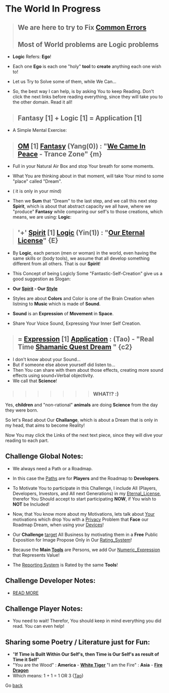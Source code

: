 # The World In Progress

> ## We are here to try to Fix [Common Errors](./404.md)
> ## Most of <b>World</b> problems are <b>Logic</b> problems

- <b>Logic</b> Refers: <b>Ego</b>!

- Each one <b>Ego</b> is each one "holy" <b>tool</b> to <b>create</b> anything each one wish to!

- Let us Try to Solve some of them, while We Can...

- So, the best way I can help, is by asking You to keep Reading. Don't click the next links before reading everything, since they will take you to the other domain. Read it all!

> ## <b>Fantasy</b> [1] + <b>Logic</b> [1] = <b>Application</b> [1]

- A Simple Mental Exercise:

> ## [OM](https://wiki.odicforcesounds.com/#/three/you/tell/me) [1] [Fantasy](./Tao/Yang/0/Fantasy/Fantasy.md) (**Yang**(0)) : "[We Came In Peace](https://wiki.odicforcesounds.com/#/we/came/in/peace) - Trance Zone" {**m**}

- Full in your Natural Air Box and stop Your breath for some moments.

- What You are thinking about in that moment, will take Your mind to some "place" called "Dream". 
- ( it is only in your mind) 
- Then we <b>Sum</b> that "Dream" to the last step, and we call this next step  <b>Spirit</b>, which is about that abstract capacity we all have, where we "produce" <b>Fantasy</b> while comparing our self's to those creations, which means, we are using: <b>Logic</b>:

> ## '+' [Spirit](https://wiki.odicforcesounds.com/#/secret/responsability/exposed) [1] [Logic](./Tao/Yin/1/Logic/Logic.md) (**Yin**(1)) : "[Our Eternal License](https://wiki.odicforcesounds.com/#/license)" {**E**}

- By <b>Logic</b>, each person (men or woman) in the world, even having the same skills or (body tools), we assume that all develop  something different from all others. That is our <b>Spirit</b>! 

- This Concept of being Logicly Some "Fantastic-Self-Creation" give us a good suggestion as Slogan:

- <b>Our [Spirit](https://wiki.odicforcesounds.com/#/respect/spiritual/life) - Our [Style](https://wiki.odicforcesounds.com/#/my/style)</b>

- Styles are about <b>Colors</b> and Color is one of the Brain Creation when listning to <b>Music</b> which is made of <b>Sound</b>.

- <b>Sound</b> is an <b>Expression</b> of <b>Movement</b> in <b>Space</b>.

- Share Your Voice Sound, Expressing Your Inner Self Creation.

> ## = [Expression](https://wiki.odicforcesounds.com/#/expression) [1] [Application](../Tao/Tao.md) : (Tao) - "Real Time [Shamanic Quest Dream](https://wiki.odicforcesounds.com/#/magic/fire) " {c2}

- I don't know about your Sound...
- But if someone else above yourself did listen to...
- Then You can share with them about those effects, creating more sound effects using sound+Verbal objectivity.
- We call that <b>Science</b>!

>>>>>>> ### WHAT!? :)

Yes, <b>children</b> and "non-rational" <b>animals</b> are doing <b>Science</b> from the day they were born.

So let's Read about Our <b>Challange</b>, which is about a Dream that is only in my head, that aims to become Reality!

Now You may click the Links of the next text piece, since they will dive your reading to each part.

## <b>Challenge</b> Global Notes:

- We always need a Path or a Roadmap.
- In this case the [Paths](../Tao/Fragments/Path/README.md) are for <b>Players</b> and the Roadmap to <b>Developers</b>.
- To Motivate You to participate in this Challenge, I include All (Players, Developers, Investors, and All next Generations) in my [Eternal_License](./letters/Eternal_License.md), therefor You Should accept to start participating <b>NOW</b>, if You wish to <b>NOT</b> be Included!

- Now, that You know more about my Motivations, lets talk about [Your](../Tao/Fragments/UserInterface/README.md) motivations which drop You with a [Privacy](../Tao/Fragments/Privacy/README.md) Problem that <b>Face</b> our Roadmap Dream, when using your [Devices](../Tao/Fragments/Devices/README.md)!

- Our <b>Challenge</b> [target](../Tao/Fragments/About/README.md) All Business by motivating them in a <b>Free</b> Public Exposition for Image Propose Only in Our [Rating_System](../Tao/Fragments/Rating/README.md)!

- Because the <b>Main [Tools](../Tao/Fragments/Concerns/HR.md)</b> are Persons, we add Our [Numeric_Expression](../Tao/Fragments/OdicPoints/README.md) that Represents Value!

- The [Reporting System](../Tao/Fragments/BlackBox/README.md) is Rated by the same <b>Tools</b>!

## <b>Challenge</b> Developer Notes:

- [READ MORE](../Tao/Yin/1/Logic/Github/Developers.md)

## <b>Challenge</b> Player Notes:

- You need to wait! Therefor, You should keep in mind everything you did read. You can even help!

## Sharing some <b>Poetry / Literature</b> just for Fun:

- "**If Time is Built Within Our Self's, then Time is Our Self's as result of Time it Self**"
- "You are the Wood" : **America** - **[White Tiger](../letters/Tiger_America.md)**
   "I am the Fire" : **Asia** - **[Fire Dragon](../letters/Dragon_Asia.md)**
- Which means: 1 + 1 = 1 OR 3 ([Tao](https://wiki.odicforcesounds.com/#/tao))

Go [back](./EN_EN.md)
